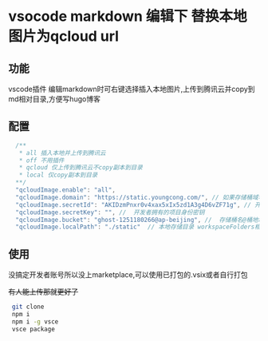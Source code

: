 # vsocode markdown 编辑下 替换本地图片为qcloud url
## 功能
vscode插件 编辑markdown时可右键选择插入本地图片,上传到腾讯云并copy到md相对目录,方便写hugo博客
## 配置
```javascript
  /**
   * all 插入本地并上传到腾讯云
   * off 不用插件
   * qcloud 仅上传到腾讯云不copy副本到目录
   * local 仅copy副本到目录
  **/
  "qcloudImage.enable": "all",
  "qcloudImage.domain": "https://static.youngcong.com/", // 如果存储桶域名
  "qcloudImage.secretId": "AKIDzmPnxr0v4xax5xIx5zd1A3g4D6vZF71g", // 开发者拥有的项目身份识别 ID
  "qcloudImage.secretKey": "", //  开发者拥有的项目身份密钥
  "qcloudImage.bucket": "ghost-1251180266@ap-beijing", //  存储桶名@桶地域
  "qcloudImage.localPath": "./static"  // 本地存储目录 workspaceFolders相对路径
```
## 使用
  没搞定开发者账号所以没上marketplace,可以使用已打包的.vsix或者自行打包
 
  ~~有人能上传那就更好了~~
 ```bash
  git clone 
  npm i 
  npm i -g vsce
  vsce package
 ```
